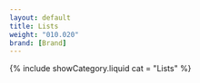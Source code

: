 ```yaml
---
layout: default
title: Lists
weight: "010.020"
brand: [Brand]
---
```


{% include showCategory.liquid  cat = "Lists" %}